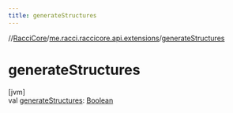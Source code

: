 ```yaml
---
title: generateStructures
---
```

//[RacciCore](../../index.html)/[me.racci.raccicore.api.extensions](index.html)/[generateStructures](generate-structures.html)



# generateStructures



[jvm]\
val [generateStructures](generate-structures.html): [Boolean](https://kotlinlang.org/api/latest/jvm/stdlib/kotlin/-boolean/index.html)




